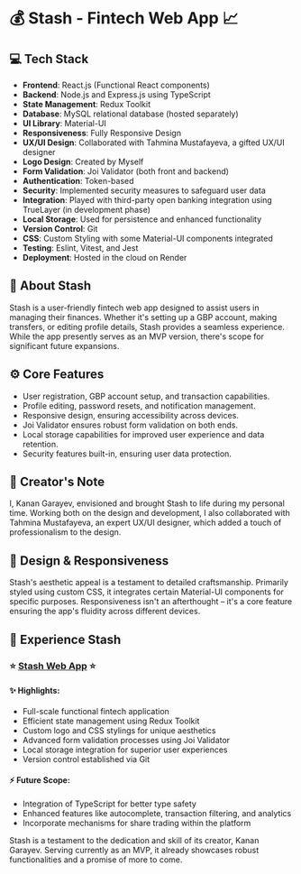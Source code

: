 # :moneybag: Stash - Fintech Web App :chart_with_upwards_trend:

## :computer: Tech Stack

- **Frontend**: React.js (Functional React components)
- **Backend**: Node.js and Express.js using TypeScript
- **State Management**: Redux Toolkit
- **Database**: MySQL relational database (hosted separately)
- **UI Library**: Material-UI
- **Responsiveness**: Fully Responsive Design
- **UX/UI Design**: Collaborated with Tahmina Mustafayeva, a gifted UX/UI designer
- **Logo Design**: Created by Myself
- **Form Validation**: Joi Validator (both front and backend)
- **Authentication**: Token-based
- **Security**: Implemented security measures to safeguard user data
- **Integration**: Played with third-party open banking integration using TrueLayer (in development phase)
- **Local Storage**: Used for persistence and enhanced functionality
- **Version Control**: Git
- **CSS**: Custom Styling with some Material-UI components integrated
- **Testing**: Eslint, Vitest, and Jest
- **Deployment**: Hosted in the cloud on Render

## :book: About Stash

Stash is a user-friendly fintech web app designed to assist users in managing their finances. Whether it's setting up a GBP account, making transfers, or editing profile details, Stash provides a seamless experience. While the app presently serves as an MVP version, there's scope for significant future expansions.

## :gear: Core Features

- User registration, GBP account setup, and transaction capabilities.
- Profile editing, password resets, and notification management.
- Responsive design, ensuring accessibility across devices.
- Joi Validator ensures robust form validation on both ends.
- Local storage capabilities for improved user experience and data retention.
- Security features built-in, ensuring user data protection.
  
## :bust_in_silhouette: Creator's Note

I, Kanan Garayev, envisioned and brought Stash to life during my personal time. Working both on the design and development, I also collaborated with Tahmina Mustafayeva, an expert UX/UI designer, which added a touch of professionalism to the design.

## :art: Design & Responsiveness

Stash's aesthetic appeal is a testament to detailed craftsmanship. Primarily styled using custom CSS, it integrates certain Material-UI components for specific purposes. Responsiveness isn't an afterthought – it's a core feature ensuring the app's fluidity across different devices.

## :link: Experience Stash

### :star: [Stash Web App](https://stash-uwns.onrender.com/) :star:

#### :sparkles: Highlights:

- Full-scale functional fintech application
- Efficient state management using Redux Toolkit
- Custom logo and CSS stylings for unique aesthetics
- Advanced form validation processes using Joi Validator
- Local storage integration for superior user experiences
- Version control established via Git
  
#### :zap: Future Scope:

- Integration of TypeScript for better type safety
- Enhanced features like autocomplete, transaction filtering, and analytics
- Incorporate mechanisms for share trading within the platform

Stash is a testament to the dedication and skill of its creator, Kanan Garayev. Serving currently as an MVP, it already showcases robust functionalities and a promise of more to come. 
